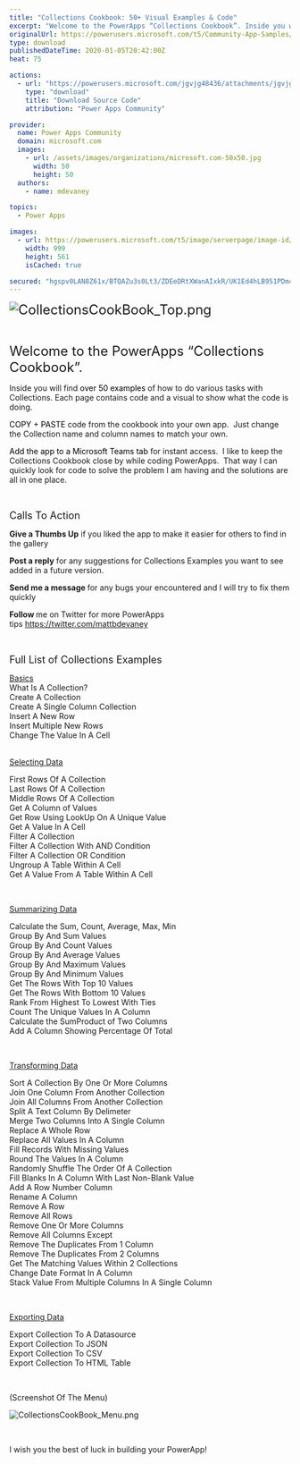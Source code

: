 ```yaml
---
title: "Collections Cookbook: 50+ Visual Examples & Code"
excerpt: "Welcome to the PowerApps “Collections Cookbook”. Inside you will find over 50 examples of how to do various tasks with Collections. Each page"
originalUrl: https://powerusers.microsoft.com/t5/Community-App-Samples/Collections-Cookbook-50-Visual-Examples-amp-Code/td-p/437594
type: download
publishedDateTime: 2020-01-05T20:42:00Z
heat: 75

actions:
  - url: "https://powerusers.microsoft.com/jgvjg48436/attachments/jgvjg48436/AppFeedbackGallery/377/16/Collections%20Cookbook%2020200324.msapp"
    type: "download"
    title: "Download Source Code"
    attribution: "Power Apps Community"

provider:
  name: Power Apps Community
  domain: microsoft.com
  images:
    - url: /assets/images/organizations/microsoft.com-50x50.jpg
      width: 50
      height: 50
  authors:
    - name: mdevaney

topics:
  - Power Apps

images:
  - url: https://powerusers.microsoft.com/t5/image/serverpage/image-id/180118iFEC6E33D02693205/image-size/large?v=1.0&px=999
    width: 999
    height: 561
    isCached: true

secured: "hgspv0LAN8Z61x/BTQAZu3s0Lt3/ZDEeDRtXWanAIxkR/UK1Ed4hLB951PDm4H3HybPV8EfkoTtMV5/FwYM3+BLQ88L7NrbT1xc7gRJCSzGsq6rLVTOwkJF6mEStZvZtRy6o5Bxqp0iWvclpgKaLShFEPMjPuznm8qS2R1vV6vhTRfiTPdWvMEpBwRz5gUcd0khekLYpJQ4dM0qEYaOj5IvH5Mn2XiU6HW+RZru+n7whAmdVwviGCObEdPcl+41dQOrGKCkCYWFKvhkWxmwidqWNLa1+bTZshwaIYj7RZXijCn5behfZ6yzupXm4MEBbAbE2+lm/kHbXDl6ce/q25y8E7rQHxkE1gJu84syrzU4csEP1MIB63GakFnpWbLByPfduu1Fvh80iYXZbuAEo5wK6jMensKoSzBjil3k/yo1yMN836h5F2vAEoeyQ+Es1;TC5MzfqSUXE+UYSkTVruiA=="
---
```

<p><font size="5"><span class="lia-inline-image-display-wrapper lia-image-align-inline" image-alt="CollectionsCookBook_Top.png" style="width: 999px;"><img src="https://powerusers.microsoft.com/t5/image/serverpage/image-id/108392i484200D96590E3D7/image-size/large?v=1.0&amp;px=999" title="CollectionsCookBook_Top.png" alt="CollectionsCookBook_Top.png" li-image-url="https://powerusers.microsoft.com/t5/image/serverpage/image-id/108392i484200D96590E3D7?v=1.0" li-image-display-id="'108392i484200D96590E3D7'" li-message-uid="'437594'" li-messages-message-image="true" li-bindable="" class="lia-media-image" tabindex="0" li-bypass-lightbox-when-linked="true" li-use-hover-links="false"></span></font></p>
<p>&nbsp;</p>
<p><font size="5">Welcome to the PowerApps “Collections Cookbook”.</font></p>
<p>Inside you will find <font color="#000000">over 50 examples</font> of how to do various tasks with Collections. Each page contains code and a visual to show what the code is doing.</p>
<p><font color="#000000">COPY + PASTE </font>code from the cookbook into your own app.&nbsp; Just change the Collection name and column names to match your own.</p>
<p><font color="#000000">Add the app to a Microsoft Teams tab</font> for instant access.&nbsp; I like to keep the Collections Cookbook close by while coding PowerApps.&nbsp; That way I can quickly look for code to solve the problem I am having and the solutions are all in one place.&nbsp;</p>
<p>&nbsp;</p>
<p><font size="4">Calls To Action</font></p>
<p><strong>Give a Thumbs Up</strong>&nbsp;if you liked the app to make it easier for others to find in the gallery</p>
<p><strong>Post a reply</strong> for any suggestions for Collections Examples you want to see added in a future version.</p>
<p><strong>Send me a message&nbsp;</strong>for any bugs your encountered and I will try to fix them quickly</p>
<p><strong>Follow&nbsp;</strong>me on Twitter for more PowerApps tips&nbsp;<a href="https://twitter.com/mattbdevaney" target="_self" rel="nofollow noopener noreferrer">https://twitter.com/mattbdevaney</a>&nbsp;</p>
<p>&nbsp;</p>
<p><font size="4">Full List of Collections Examples</font></p>
<p><u>Basics</u><br>What Is A Collection?<br>Create A Collection<br>Create A Single Column Collection<br>Insert A New Row<br>Insert Multiple New Rows<br>Change The Value In A Cell<br><br></p>
<p><u>Selecting Data</u></p>
<p>First Rows Of A Collection<br>Last Rows Of A Collection<br>Middle Rows Of A Collection<br>Get A Column of Values<br>Get Row Using LookUp On A Unique Value<br>Get A Value In A Cell<br>Filter A Collection<br>Filter A Collection With AND Condition<br>Filter A Collection OR Condition<br>Ungroup A Table Within A Cell<br>Get A Value From A Table Within A Cell</p>
<p>&nbsp;</p>
<p><u>Summarizing Data</u></p>
<p>Calculate the Sum, Count, Average, Max, Min<br>Group By And Sum Values<br>Group By And Count Values<br>Group By And Average Values<br>Group By And Maximum Values<br>Group By And Minimum Values<br>Get The Rows With Top 10 Values<br>Get The Rows With Bottom 10 Values<br>Rank From Highest To Lowest With Ties<br>Count The Unique Values In A Column<br>Calculate the SumProduct of Two Columns<br>Add A Column Showing Percentage Of Total<u><br></u></p>
<p>&nbsp;</p>
<p><u>Transforming Data</u></p>
<p>Sort A Collection By One Or More Columns<br>Join One Column From Another Collection<br>Join All Columns From Another Collection<br>Split A Text Column By Delimeter<br>Merge Two Columns Into A Single Column<br>Replace A Whole Row<br>Replace All Values In A Column<br>Fill Records With Missing Values<br>Round The Values In A Column<br>Randomly Shuffle The Order Of A Collection<br>Fill Blanks In A Column With Last Non-Blank Value<br>Add A Row Number Column<br>Rename A Column<br>Remove A Row<br>Remove All Rows<br>Remove One Or More Columns<br>Remove All Columns Except<br>Remove The Duplicates From 1 Column<br>Remove The Duplicates From 2 Columns<br>Get The Matching Values Within 2 Collections<br>Change Date Format In A Column<br>Stack Value From Multiple Columns In A Single Column</p>
<p>&nbsp;</p>
<p><u>Exporting Data</u></p>
<p>Export Collection To A Datasource<br>Export Collection To JSON<br>Export Collection To CSV<br>Export Collection To HTML Table</p>
<p>&nbsp;</p>
<p>(Screenshot Of The Menu)</p>
<p><span class="lia-inline-image-display-wrapper lia-image-align-inline" image-alt="CollectionsCookBook_Menu.png" style="width: 999px;"><img src="https://powerusers.microsoft.com/t5/image/serverpage/image-id/108391iC32275EACE15EB85/image-size/large?v=1.0&amp;px=999" title="CollectionsCookBook_Menu.png" alt="CollectionsCookBook_Menu.png" li-image-url="https://powerusers.microsoft.com/t5/image/serverpage/image-id/108391iC32275EACE15EB85?v=1.0" li-image-display-id="'108391iC32275EACE15EB85'" li-message-uid="'437594'" li-messages-message-image="true" li-bindable="" class="lia-media-image" tabindex="0" li-bypass-lightbox-when-linked="true" li-use-hover-links="false"></span></p>
<p>&nbsp;</p>
<p>I wish you the best of luck in building your PowerApp!</p>
<p>&nbsp;</p>

